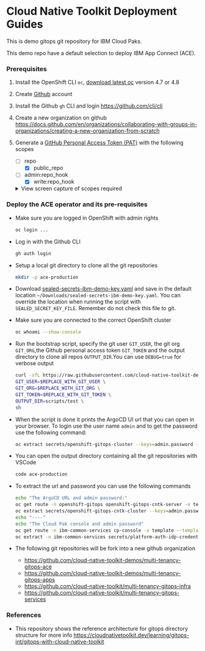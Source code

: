 # Cloud Native Toolkit Deployment Guides

This is demo gitops git repository for IBM Cloud Paks.

This demo repo have a default selection to deploy IBM App Connect (ACE).

### Prerequisites
1. Install the OpenShift CLI `oc`, [download latest oc](https://mirror.openshift.com/pub/openshift-v4/clients/crc/latest/) version 4.7 or 4.8
1. Create [Github](https://github.com) account
1. Install the Github `gh` CLI and login https://github.com/cli/cli
1. Create a new organization on github https://docs.github.com/en/organizations/collaborating-with-groups-in-organizations/creating-a-new-organization-from-scratch
1. Generate a [GitHub Personal Access Token (PAT)](https://docs.github.com/en/github/authenticating-to-github/keeping-your-account-and-data-secure/creating-a-personal-access-token) with the following scopes
    - [ ] repo
        - [x] public_repo
    - [ ] admin:repo_hook
        - [x] write:repo_hook
    <details>
    <summary> View screen capture of scopes required </summary>

    ![GitHub Token Scopes](doc/images/github-webhook.png)

    </details>


### Deploy the ACE operator and its pre-requisites
- Make sure you are logged in OpenShift with admin rights
    ```bash
    oc login ...
    ```

- Log in with the Github CLI
    ```bash
    gh auth login
    ```

- Setup a local git directory to clone all the git repositories
    ```bash
    mkdir -p ace-production
    ```


- Download [sealed-secrets-ibm-demo-key.yaml](https://bit.ly/demo-sealed-master) and save in the default location `~/Downloads/sealed-secrets-ibm-demo-key.yaml`. You can override the location when running the script with `SEALED_SECRET_KEY_FILE`. Remember do not check this file to git.

- Make sure you are connected to the correct OpenShift cluster
    ```bash
    oc whoami --show-console
    ```

- Run the bootstrap script, specify the git user `GIT_USER`, the git org `GIT_ORG`,the Github personal access token `GIT_TOKEN` and the output directory to clone all repos `OUTPUT_DIR`.You can use `DEBUG=true` for verbose output
    ```bash
    curl -sfL https://raw.githubusercontent.com/cloud-native-toolkit-demos/multi-tenancy-gitops-ace/ocp47-2021-2/scripts/bootstrap.sh | \
    GIT_USER=$REPLACE_WITH_GIT_USER \
    GIT_ORG=$REPLACE_WITH_GIT_ORG \
    GIT_TOKEN=$REPLACE_WITH_GIT_TOKEN \
    OUTPUT_DIR=scripts/test \
    sh
    ```

- When the script is done it prints the ArgoCD UI url that you can open in your browser. To login use the user name `admin` and to get the password use the following command:
    ```bash
    oc extract secrets/openshift-gitops-cluster --keys=admin.password -n openshift-gitops --to=-
    ```

- You can open the output directory containing all the git repositories with VSCode
    ```bash
    code ace-production
    ```

- To extract the url and password you can use the following commands
    ```bash
    echo "The ArgoCD URL and admin password:"
    oc get route -n openshift-gitops openshift-gitops-cntk-server -o template --template='https://{{.spec.host}}'
    oc extract secrets/openshift-gitops-cntk-cluster --keys=admin.password -n openshift-gitops --to=-
    echo "----"
    echo "The Cloud Pak console and admin password"
    oc get route -n ibm-common-services cp-console -o template --template='https://{{.spec.host}}'
    oc extract -n ibm-common-services secrets/platform-auth-idp-credentials --keys=admin_username,admin_password --to=-
    ```



- The following git repositories will be fork into a new github organization
    - https://github.com/cloud-native-toolkit-demos/multi-tenancy-gitops-ace
    - https://github.com/cloud-native-toolkit-demos/multi-tenancy-gitops-apps
    - https://github.com/cloud-native-toolkit/multi-tenancy-gitops-infra
    - https://github.com/cloud-native-toolkit/multi-tenancy-gitops-services

### References
- This repository shows the reference architecture for gitops directory structure for more info https://cloudnativetoolkit.dev/learning/gitops-int/gitops-with-cloud-native-toolkit

